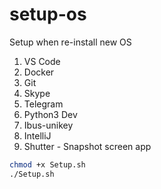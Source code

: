 # setup-os
Setup when re-install new OS
1. VS Code
2. Docker
3. Git
4. Skype
5. Telegram
6. Python3 Dev
7. Ibus-unikey
8. IntelliJ
9. Shutter - Snapshot screen app
```bash
chmod +x Setup.sh
./Setup.sh
```
